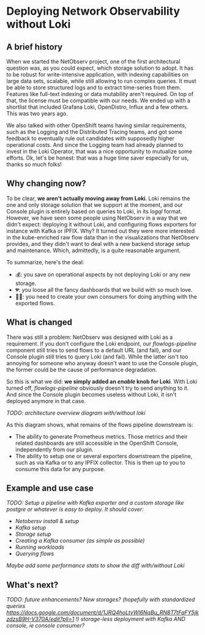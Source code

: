 # Deploying Network Observability without Loki

## A brief history

When we started the NetObserv project, one of the first architectural question was, as you could expect, which storage solution to adopt. It has to be robust for write-intensive application, with indexing capabilities on large data sets, scalable, while still allowing to run complex queries. It must be able to store structured logs and to extract time-series from them. Features like full-text indexing or data mutability aren't required. On top of that, the license must be compatible with our needs. We ended up with a shortlist that included Grafana Loki, OpenDistro, Influx and a few others. This was two years ago.

We also talked with other OpenShift teams having similar requirements, such as the Logging and the Distributed Tracing teams, and got some feedback to eventually rule out candidates with supposedly higher operational costs. And since the Logging team had already planned to invest in the Loki Operator, that was a nice opportunity to mutualize some efforts. Ok, let's be honest: that was a huge time saver especially for us, thanks so much folks!

## Why changing now?

To be clear, **we aren't actually moving away from Loki**. Loki remains the one and only storage solution that we support at the moment, and our Console plugin is entirely based on queries to Loki, in its _logql_ format. However, we have seen some people using NetObserv in a way that we didn't expect: deploying it without Loki, and configuring flows exporters for instance with Kafka or IPFIX. Why? It turned out they were more interested in the kube-enriched raw flow data than in the visualizations that NetObserv provides, and they didn't want to deal with a new backend storage setup and maintenance. Which, admittedly, is a quite reasonable argument.

To summarize, here's the deal:
- :moneybag:: you save on operational aspects by not deploying Loki or any new storage.
- :broken_heart:: you loose all the fancy dashboards that we build with so much love.
- :woman_factory_worker:: you need to create your own consumers for doing anything with the exported flows.

## What is changed

There was still a problem: NetObserv was designed with Loki as a requirement. If you don't configure the Loki endpoint, our _flowlogs-pipeline_ component still tries to send flows to a default URL (and fail), and our Console plugin still tries to query Loki (and fail). While the latter isn't too annoying for someone who anyway doesn't want to use the Console plugin, the former could be the cause of performance degradation.

So this is what we did: **we simply added an _enable_ knob for Loki**. With Loki turned off, _flowlogs-pipeline_ obviously doesn't try to send anything to it. And since the Console plugin becomes useless without Loki, it isn't deployed anymore in that case.

_TODO: architecture overview diagram with/without loki_

As this diagram shows, what remains of the flows pipeline downstream is:

- The ability to generate Prometheus metrics. Those metrics and their related dashboards are still accessible in the OpenShift Console, independently from our plugin.
- The ability to setup one or several exporters downstream the pipeline, such as via Kafka or to any IPFIX collector. This is then up to you to consume this data for any purpose.

## Example and use case

_TODO: Setup a pipeline with Kafka exporter and a custom storage like postgre or whatever is easy to deploy._
_It should cover:_
- _Netobersv install & setup_
- _Kafka setup_
- _Storage setup_
- _Creating a Kafka consumer (as simple as possible)_
- _Running workloads_
- _Querying flows_

_Maybe add some performance stats to show the diff with/without Loki_

## What's next?

_TODO: future enhancements? New storages? (hopefully with standardized queries https://docs.google.com/document/d/1JRQ4hoLtvWl6NqBu_RN8T7tFaFY5jkzdzsB9H-V370A/edit?pli=1 !) storage-less deployment with Kafka AND console, ie console consumer?_
